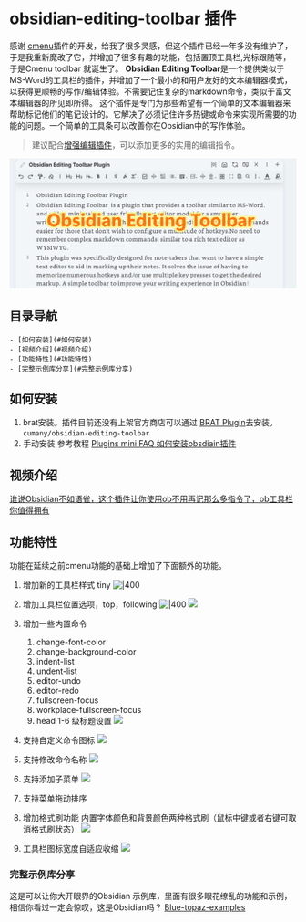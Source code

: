 # obsidian-editing-toolbar 插件

感谢 [cmenu](https://github.com/chetachiezikeuzor/cMenu-Plugin)插件的开发，给我了很多灵感，但这个插件已经一年多没有维护了，于是我重新魔改了它，并增加了很多有趣的功能，包括置顶工具栏,光标跟随等，于是Cmenu toolbar 就诞生了。
**Obsidian Editing Toolbar**是一个提供类似于MS-Word的工具栏的插件，并增加了一个最小的和用户友好的文本编辑器模式，以获得更顺畅的写作/编辑体验。不需要记住复杂的markdown命令，类似于富文本编辑器的所见即所得。
这个插件是专门为那些希望有一个简单的文本编辑器来帮助标记他们的笔记设计的。它解决了必须记住许多热键或命令来实现所需要的功能的问题。一个简单的工具条可以改善你在Obsidian中的写作体验。

> 建议配合[增强编辑插件](https://github.com/obsidian-canzi/Enhanced-editing)，可以添加更多的实用的编辑指令。

![](cmenu-demo.gif)

## 目录导航
    - [如何安装](#如何安装)
    - [视频介绍](#视频介绍)
    - [功能特性](#功能特性)
    - [完整示例库分享](#完整示例库分享)

## 如何安装
1.  brat安装。插件目前还没有上架官方商店可以通过 [BRAT Plugin](https://obsidian.md/plugins?id=obsidian42-brat)去安装。
`cumany/obsidian-editing-toolbar`
2. 手动安装 参考教程
   [Plugins mini FAQ ](https://forum.obsidian.md/t/plugins-mini-faq/7737) 
   [如何安装obsdiain插件](https://publish.obsidian.md/chinesehelp/01+2021%E6%96%B0%E6%95%99%E7%A8%8B/%E5%A6%82%E4%BD%95%E5%AE%89%E8%A3%85obsdiain%E6%8F%92%E4%BB%B6)

## 视频介绍
[谁说Obsidian不如语雀，这个插件让你使用ob不用再记那么多指令了，ob工具栏你值得拥有](https://www.bilibili.com/video/BV1mY4y1T7g2/)

## 功能特性
功能在延续之前cmenu功能的基础上增加了下面额外的功能。
1. 增加新的工具栏样式 tiny
	![|400](https://ghproxy.com/https://raw.githubusercontent.com/cumany/cumany/main//pic/202209071131715.png)
2. 增加工具栏位置选项，top，following
   ![|400](https://ghproxy.com/https://raw.githubusercontent.com/cumany/cumany/main//pic/202209071133753.png)
   ![](https://ghproxy.com/https://raw.githubusercontent.com/cumany/cumany/main//pic/202209071751006.gif)

3. 增加一些内置命令
	1. change-font-color
	2. change-background-color
	3. indent-list
	4. undent-list
	5. editor-undo
	6. editor-redo
	7. fullscreen-focus
	8. workplace-fullscreen-focus
	9. head 1-6 级标题设置
  ![](https://ghproxy.com/https://raw.githubusercontent.com/cumany/cumany/main//pic/202209071707695.png)
4. 支持自定义命令图标
    ![](https://ghproxy.com/https://raw.githubusercontent.com/cumany/cumany/main//pic/202209071717111.gif)
5. 支持修改命令名称
    ![](https://ghproxy.com/https://raw.githubusercontent.com/cumany/cumany/main//pic/202209071720159.gif)
6. 支持添加子菜单
    ![](https://ghproxy.com/https://raw.githubusercontent.com/cumany/cumany/main//pic/202209071722207.gif)
7. 支持菜单拖动排序
8. 增加格式刷功能 内置字体颜色和背景颜色两种格式刷（鼠标中键或者右键可取消格式刷状态）
   ![](https://ghproxy.com/https://raw.githubusercontent.com/cumany/cumany/main//pic/202209071731151.gif)
9. 工具栏图标宽度自适应收缩
  ![](https://ghproxy.com/https://raw.githubusercontent.com/cumany/cumany/main/pic/202209072157728.gif)


### 完整示例库分享
这是可以让你大开眼界的Obsidian 示例库，里面有很多眼花缭乱的功能和示例，相信你看过一定会惊叹，这是Obsidian吗？
[Blue-topaz-examples](https://github.com/cumany/Blue-topaz-examples)

